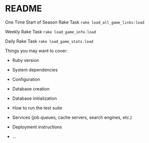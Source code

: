 # README

One Time Start of Season Rake Task
  `rake load_all_game_links:load`

Weekly Rake Task
  `rake load_game_info.load`

Daily Rake Task
  `rake load_game_stats.load`


Things you may want to cover:

* Ruby version

* System dependencies

* Configuration

* Database creation

* Database initialization

* How to run the test suite

* Services (job queues, cache servers, search engines, etc.)

* Deployment instructions

* ...

